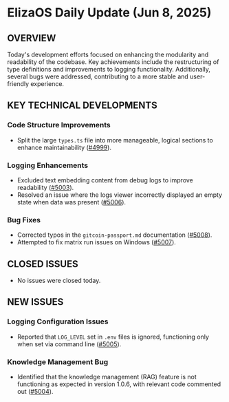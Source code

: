 # ElizaOS Daily Update (Jun 8, 2025)

## OVERVIEW 
Today's development efforts focused on enhancing the modularity and readability of the codebase. Key achievements include the restructuring of type definitions and improvements to logging functionality. Additionally, several bugs were addressed, contributing to a more stable and user-friendly experience.

## KEY TECHNICAL DEVELOPMENTS

### Code Structure Improvements
- Split the large `types.ts` file into more manageable, logical sections to enhance maintainability ([#4999](https://github.com/elizaos/eliza/pull/4999)).
  
### Logging Enhancements
- Excluded text embedding content from debug logs to improve readability ([#5003](https://github.com/elizaos/eliza/pull/5003)).
- Resolved an issue where the logs viewer incorrectly displayed an empty state when data was present ([#5006](https://github.com/elizaos/eliza/pull/5006)).

### Bug Fixes
- Corrected typos in the `gitcoin-passport.md` documentation ([#5008](https://github.com/elizaos/eliza/pull/5008)).
- Attempted to fix matrix run issues on Windows ([#5007](https://github.com/elizaos/eliza/pull/5007)).

## CLOSED ISSUES
- No issues were closed today.

## NEW ISSUES

### Logging Configuration Issues
- Reported that `LOG_LEVEL` set in `.env` files is ignored, functioning only when set via command line ([#5005](https://github.com/elizaos/eliza/issues/5005)).

### Knowledge Management Bug
- Identified that the knowledge management (RAG) feature is not functioning as expected in version 1.0.6, with relevant code commented out ([#5004](https://github.com/elizaos/eliza/issues/5004)).
